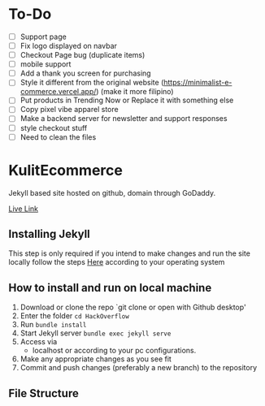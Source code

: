 # To-Do
- [ ] Support page
- [ ] Fix logo displayed on navbar
- [ ] Checkout Page bug (duplicate items)
- [ ] mobile support
- [ ] Add a thank you screen for purchasing
- [ ] Style it different from the original website (https://minimalist-e-commerce.vercel.app/) (make it more filipino)
- [ ] Put products in Trending Now or Replace it with something else
- [ ] Copy pixel vibe apparel store
- [ ] Make a backend server for newsletter and support responses
- [ ] style checkout stuff
- [ ] Need to clean the files

# KulitEcommerce

Jekyll based site hosted on github, domain through GoDaddy.

[Live Link](https://hackoverflow.org)

## Installing Jekyll

This step is only required if you intend to make changes and run the site locally
follow the steps [Here](https://jekyllrb.com/docs/) according to your operating system

## How to install and run on local machine

1. Download or clone the repo
   `git clone or open with Github desktop'
2. Enter the folder
   `cd HackOverflow`
3. Run
   `bundle install`
4. Start Jekyll server
   `bundle exec jekyll serve`
5. Access via
   - localhost or according to your pc configurations.
6. Make any appropriate changes as you see fit
7. Commit and push changes (preferably a new branch) to the repository

## File Structure
